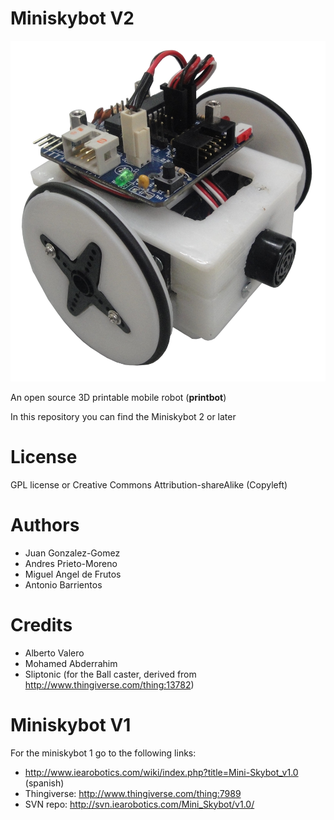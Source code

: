 Miniskybot V2
===============

![Miniskybot V2 with an skymega board](img/Miniskybot-2-1.jpg "Title")

An open source 3D printable mobile robot (**printbot**)

In this repository you can find the Miniskybot 2 or later

License
=======

GPL license or Creative Commons Attribution-shareAlike  (Copyleft)


Authors
=======
* Juan Gonzalez-Gomez
* Andres Prieto-Moreno
* Miguel Angel de Frutos
* Antonio Barrientos

Credits
=======
* Alberto Valero
* Mohamed Abderrahim
* Sliptonic (for the Ball caster, derived from http://www.thingiverse.com/thing:13782)



Miniskybot V1
===========

For the miniskybot 1 go to the following links:

* http://www.iearobotics.com/wiki/index.php?title=Mini-Skybot_v1.0 (spanish)
* Thingiverse: http://www.thingiverse.com/thing:7989
* SVN repo: http://svn.iearobotics.com/Mini_Skybot/v1.0/

